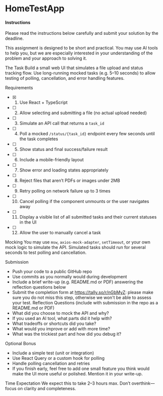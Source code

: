 # HomeTestApp

#### Instructions
Please read the instructions below carefully and submit your solution by the deadline.

This assignment is designed to be short and practical. You may use AI tools to help you, but we are especially interested in your understanding of the problem and your approach to solving it.

The Task
Build a small web UI that simulates a file upload and status tracking flow. Use long-running mocked
tasks (e.g. 5–10 seconds) to allow testing of polling, cancellation, and error handling features.

Requirements
- [x] 1. Use React + TypeScript
- [ ] 2. Allow selecting and submitting a file (no actual upload needed)
- [ ] 3. Simulate an API call that returns a `task_id`
- [ ] 4. Poll a mocked `/status/{task_id}` endpoint every few seconds until the task completes
- [ ] 5. Show status and final success/failure result
- [ ] 6. Include a mobile-friendly layout
- [ ] 7. Show error and loading states appropriately
- [ ] 8. Reject files that aren’t PDFs or images under 2MB
- [ ] 9. Retry polling on network failure up to 3 times
- [ ] 10. Cancel polling if the component unmounts or the user navigates away
- [ ] 11. Display a visible list of all submitted tasks and their current statuses in the UI
- [ ] 12. Allow the user to manually cancel a task

Mocking
You may use `msw`, `axios-mock-adapter`, `setTimeout`, or your own mock logic to simulate the API.
Simulated tasks should run for several seconds to test polling and cancellation.

Submission
- Push your code to a public GitHub repo
- Use commits as you normally would during development
- Include a brief write-up (e.g. README.md or PDF) answering the reflection questions below
- Submit the completion form at https://tally.so/r/nGbMyZ: please make sure you do not miss this step,
  otherwise we won't be able to assess your test.
  Reflection Questions (include with submission in the repo as a
  README.md or PDF)
- What did you choose to mock the API and why?
- If you used an AI tool, what parts did it help with?
- What tradeoffs or shortcuts did you take?
- What would you improve or add with more time?
- What was the trickiest part and how did you debug it?

Optional Bonus
- Include a simple test (unit or integration)
- Use React Query or a custom hook for polling
- Handle polling cancellation and retries
- If you finish early, feel free to add one small feature you think would make the UI more useful or
  polished. Mention it in your write-up.

Time Expectation
We expect this to take 2–3 hours max. Don’t overthink—focus on clarity and completeness.